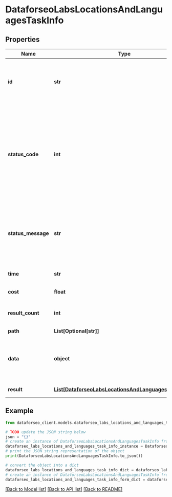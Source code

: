 # DataforseoLabsLocationsAndLanguagesTaskInfo


## Properties

Name | Type | Description | Notes
------------ | ------------- | ------------- | -------------
**id** | **str** | task identifier unique task identifier in our system in the UUID format | [optional] 
**status_code** | **int** | status code of the task generated by DataForSEO, can be within the following range: 10000-60000 you can find the full list of the response codes here | [optional] 
**status_message** | **str** | informational message of the task you can find the full list of general informational messages here | [optional] 
**time** | **str** | execution time, seconds | [optional] 
**cost** | **float** | total tasks cost, USD | [optional] 
**result_count** | **int** | number of elements in the result array | [optional] 
**path** | **List[Optional[str]]** | URL path | [optional] 
**data** | **object** | contains the same parameters that you specified in the POST request | [optional] 
**result** | [**List[DataforseoLabsLocationsAndLanguagesResultInfo]**](DataforseoLabsLocationsAndLanguagesResultInfo.md) | array of results | [optional] 

## Example

```python
from dataforseo_client.models.dataforseo_labs_locations_and_languages_task_info import DataforseoLabsLocationsAndLanguagesTaskInfo

# TODO update the JSON string below
json = "{}"
# create an instance of DataforseoLabsLocationsAndLanguagesTaskInfo from a JSON string
dataforseo_labs_locations_and_languages_task_info_instance = DataforseoLabsLocationsAndLanguagesTaskInfo.from_json(json)
# print the JSON string representation of the object
print(DataforseoLabsLocationsAndLanguagesTaskInfo.to_json())

# convert the object into a dict
dataforseo_labs_locations_and_languages_task_info_dict = dataforseo_labs_locations_and_languages_task_info_instance.to_dict()
# create an instance of DataforseoLabsLocationsAndLanguagesTaskInfo from a dict
dataforseo_labs_locations_and_languages_task_info_form_dict = dataforseo_labs_locations_and_languages_task_info.from_dict(dataforseo_labs_locations_and_languages_task_info_dict)
```
[[Back to Model list]](../README.md#documentation-for-models) [[Back to API list]](../README.md#documentation-for-api-endpoints) [[Back to README]](../README.md)


